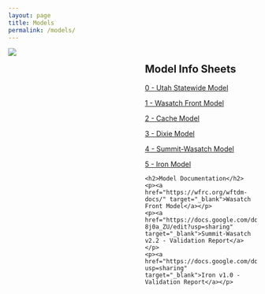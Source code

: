 ```yaml
---
layout: page
title: Models
permalink: /models/
---
```



<div style="display: flex; justify-content: space-between;">
  <div style="width: 45%; padding-right: 10px;">
    <img src="../images/utahmodels.PNG">
  </div>
  <div style="width: 45%; padding-left: 10px;">
    <h2>Model Info Sheets</h2>
    <p><a href="../images/0 - USTM.pdf" target="_blank">0 - Utah Statewide Model</a></p>
    <p><a href="../images/1 - WF.pdf" target="_blank">1 - Wasatch Front Model</a></p>
    <p><a href="../images/2 - Cache.pdf" target="_blank">2 - Cache Model</a></p>
    <p><a href="../images/Dixie.pdf" target="_blank">3 - Dixie Model</a></p>
    <p><a href="../images/4 - SuWs.pdf" target="_blank">4 - Summit-Wasatch Model</a></p>
    <p><a href="../images/5 - Iron.pdf" target="_blank">5 - Iron Model</a></p>
        

    <h2>Model Documentation</h2>
    <p><a href="https://wfrc.org/wftdm-docs/" target="_blank">Wasatch Front Model</a></p>
    <p><a href="https://docs.google.com/document/d/1YACqLThIzTFPVFirpDEbmpCWsYzpBMSenry-8j0a_ZU/edit?usp=sharing" target="_blank">Summit-Wasatch v2.2 - Validation Report</a></p>
    <p><a href="https://docs.google.com/document/d/1RdpfMC31aGn1zKmtGFW0qNq8EFJNAlndGYY7Rj0EavA/edit?usp=sharing" target="_blank">Iron v1.0 - Validation Report</a></p>
  </div>
</div>
